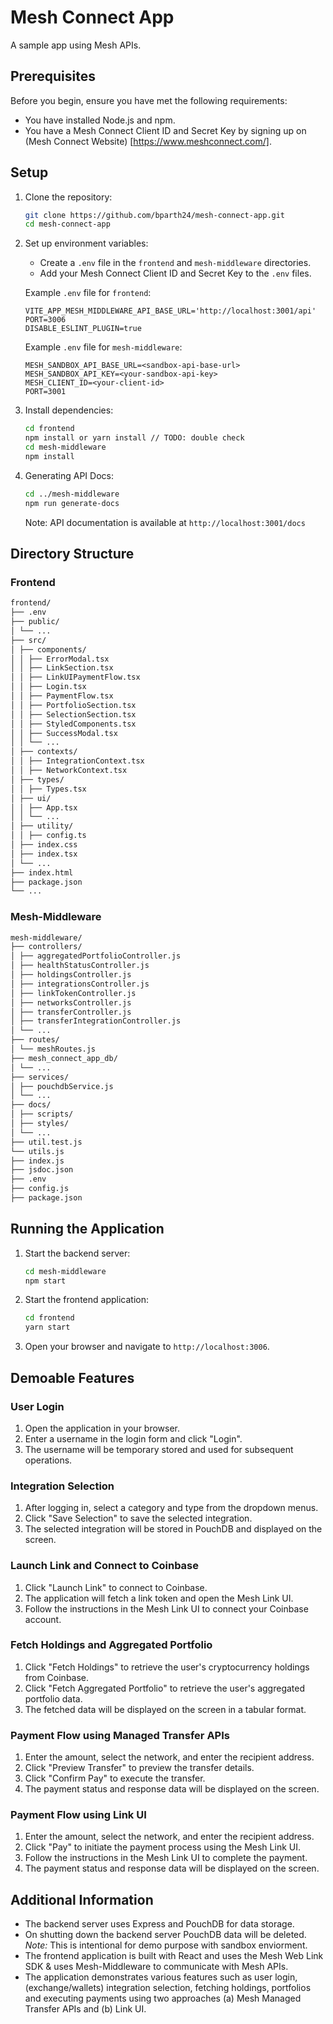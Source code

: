 # Mesh Connect App

A sample app using Mesh APIs.

## Prerequisites

Before you begin, ensure you have met the following requirements:

- You have installed Node.js and npm.
- You have a Mesh Connect Client ID and Secret Key by signing up on (Mesh Connect Website) [https://www.meshconnect.com/].

## Setup

1. Clone the repository:

   ```sh
   git clone https://github.com/bparth24/mesh-connect-app.git
   cd mesh-connect-app
   ```

2. Set up environment variables:

   - Create a `.env` file in the `frontend` and `mesh-middleware` directories.
   - Add your Mesh Connect Client ID and Secret Key to the `.env` files.

   Example `.env` file for `frontend`:

   ```env
   VITE_APP_MESH_MIDDLEWARE_API_BASE_URL='http://localhost:3001/api'
   PORT=3006
   DISABLE_ESLINT_PLUGIN=true
   ```

   Example `.env` file for `mesh-middleware`:

   ```env
   MESH_SANDBOX_API_BASE_URL=<sandbox-api-base-url>
   MESH_SANDBOX_API_KEY=<your-sandbox-api-key>
   MESH_CLIENT_ID=<your-client-id>
   PORT=3001
   ```

3. Install dependencies:

   ```sh
   cd frontend
   npm install or yarn install // TODO: double check
   cd mesh-middleware
   npm install
   ```

4. Generating API Docs:

   ```sh
   cd ../mesh-middleware
   npm run generate-docs
   ```

   Note: API documentation is available at `http://localhost:3001/docs`

## Directory Structure

### Frontend

```sh
frontend/
├── .env
├── public/
│ └── ...
├── src/
│ ├── components/
│ │ ├── ErrorModal.tsx
│ │ ├── LinkSection.tsx
│ │ ├── LinkUIPaymentFlow.tsx
│ │ ├── Login.tsx
│ │ ├── PaymentFlow.tsx
│ │ ├── PortfolioSection.tsx
│ │ ├── SelectionSection.tsx
│ │ ├── StyledComponents.tsx
│ │ ├── SuccessModal.tsx
│ │ └── ...
│ ├── contexts/
│ │ ├── IntegrationContext.tsx
│ │ ├── NetworkContext.tsx
│ ├── types/
│ │ ├── Types.tsx
│ ├── ui/
│ │ ├── App.tsx
│ │ └── ...
│ ├── utility/
│ │ ├── config.ts
│ ├── index.css
│ ├── index.tsx
│ └── ...
├── index.html
├── package.json
└── ...
```

### Mesh-Middleware

```sh
mesh-middleware/
├── controllers/
│ ├── aggregatedPortfolioController.js
│ ├── healthStatusController.js
│ ├── holdingsController.js
│ ├── integrationsController.js
│ ├── linkTokenController.js
│ ├── networksController.js
│ ├── transferController.js
│ ├── transferIntegrationController.js
│ └── ...
├── routes/
│ └── meshRoutes.js
├── mesh_connect_app_db/
│ └── ...
├── services/
│ ├── pouchdbService.js
│ └── ...
├── docs/
│ ├── scripts/
│ ├── styles/
│ └── ...
├── util.test.js
└── utils.js
├── index.js
├── jsdoc.json
├── .env
├── config.js
├── package.json
```

## Running the Application

1. Start the backend server:

   ```sh
   cd mesh-middleware
   npm start
   ```

2. Start the frontend application:

   ```sh
   cd frontend
   yarn start
   ```

3. Open your browser and navigate to `http://localhost:3006`.

## Demoable Features

### User Login

1. Open the application in your browser.
2. Enter a username in the login form and click "Login".
3. The username will be temporary stored and used for subsequent operations.

### Integration Selection

1. After logging in, select a category and type from the dropdown menus.
2. Click "Save Selection" to save the selected integration.
3. The selected integration will be stored in PouchDB and displayed on the screen.

### Launch Link and Connect to Coinbase

1. Click "Launch Link" to connect to Coinbase.
2. The application will fetch a link token and open the Mesh Link UI.
3. Follow the instructions in the Mesh Link UI to connect your Coinbase account.

### Fetch Holdings and Aggregated Portfolio

1. Click "Fetch Holdings" to retrieve the user's cryptocurrency holdings from Coinbase.
2. Click "Fetch Aggregated Portfolio" to retrieve the user's aggregated portfolio data.
3. The fetched data will be displayed on the screen in a tabular format.

### Payment Flow using Managed Transfer APIs

1. Enter the amount, select the network, and enter the recipient address.
2. Click "Preview Transfer" to preview the transfer details.
3. Click "Confirm Pay" to execute the transfer.
4. The payment status and response data will be displayed on the screen.

### Payment Flow using Link UI

1. Enter the amount, select the network, and enter the recipient address.
2. Click "Pay" to initiate the payment process using the Mesh Link UI.
3. Follow the instructions in the Mesh Link UI to complete the payment.
4. The payment status and response data will be displayed on the screen.

## Additional Information

- The backend server uses Express and PouchDB for data storage.
- On shutting down the backend server PouchDB data will be deleted. _Note:_ This is intentional for demo purpose with sandbox enviorment.
- The frontend application is built with React and uses the Mesh Web Link SDK & uses Mesh-Middleware to communicate with Mesh APIs.
- The application demonstrates various features such as user login, (exchange/wallets) integration selection, fetching holdings, portfolios and executing payments using two approaches (a) Mesh Managed Transfer APIs and (b) Link UI.

